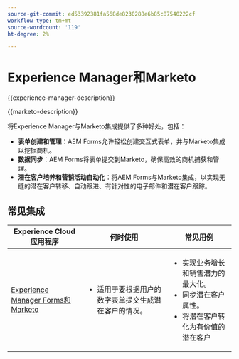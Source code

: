 ```yaml
---
source-git-commit: ed53392381fa568de8230288e6b85c87540222cf
workflow-type: tm+mt
source-wordcount: '119'
ht-degree: 2%

---
```



# Experience Manager和Marketo

{{experience-manager-description}}

{{marketo-description}}

将Experience Manager与Marketo集成提供了多种好处，包括：

+ **表单创建和管理**：AEM Forms允许轻松创建交互式表单，并与Marketo集成以挖掘商机。
+ **数据同步**：AEM Forms将表单提交到Marketo，确保高效的商机捕获和管理。
+ **潜在客户培养和营销活动自动化**：将AEM Forms与Marketo集成，以实现无缝的潜在客户转移、自动跟进、有针对性的电子邮件和潜在客户跟踪。

## 常见集成

<table>
    <thead>
        <tr>
            <th>Experience Cloud应用程序</th>
            <th>何时使用</th>
            <th>常见用例</th>
        </tr>
    </thead>
    <tbody>
        <tr>
            <td><a href="https://experienceleague.adobe.com/docs/experience-manager-learn/forms/aem-forms-with-marketo/part1.html" target="_blank" rel="noreferrer">Experience Manager Forms和Marketo</a></td>
            <td>
                <ul>
                    <li>适用于要根据用户的数字表单提交生成潜在客户的情况。</li>
                </ul>
            </td>
            <td>
                <ul>
                  <li>实现业务增长和销售潜力的最大化。</li>
                  <li>同步潜在客户属性。</li>
                  <li>将潜在客户转化为有价值的潜在客户</li>                  
                </ul>
            </td>
        </tr>        
    </tbody>          
</table>
